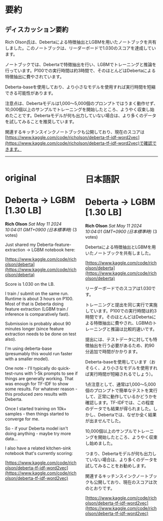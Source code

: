 # 要約 
## ディスカッション要約

Rich Olson氏は、Debertaによる特徴抽出とLGBMを用いたノートブックを共有しました。このノートブックは、リーダーボードで1.030のスコアを達成しています。

ノートブックでは、Debertaで特徴抽出を行い、LGBMでトレーニングと推論を行っています。P100での実行時間は約3時間で、そのほとんどはDebertaによる特徴抽出に費やされています。

Deberta-baseを使用しており、より小さなモデルを使用すれば実行時間を短縮できる可能性があります。

注意点は、Debertaモデルは1,000〜5,000個のプロンプトではうまく動作せず、10,000個以上のサンプルでトレーニングを開始したところ、ようやく収束し始めたことです。Debertaモデルが何も出力していない場合は、より多くのデータを試してみることを推奨しています。

関連するキッチンスインクノートブックも公開しており、現在のスコアは[https://www.kaggle.com/code/richolson/deberta-tf-idf-word2vec](https://www.kaggle.com/code/richolson/deberta-tf-idf-word2vec)で確認できます。


---


<style>
.column-left{
  float: left;
  width: 47.5%;
  text-align: left;
}
.column-right{
  float: right;
  width: 47.5%;
  text-align: left;
}
.column-one{
  float: left;
  width: 100%;
  text-align: left;
}
</style>


<div class="column-left">

# original

# Deberta -> LGBM [1.30 LB]

**Rich Olson** *Sat May 11 2024 10:04:01 GMT+0900 (日本標準時)* (3 votes)

Just shared my Deberta-feature-extraction -> LGBM notebook here:

[https://www.kaggle.com/code/richolson/deberta](https://www.kaggle.com/code/richolson/deberta)

Score is 1.030 on the LB.

I train / submit on the same run.  Runtime is about 3 hours on P100.  Most of that is Deberta doing feature extraction (LGBM train / inference is comparatively fast).

Submission is probably about 90 minutes longer (since feature extraction needs to be done on test also).

I'm using deberta-base (presumably this would run faster with a smaller model).

One note - I'll typically do quick-test-runs with 1-5k prompts to see if things are generally working.  That was enough for TF-IDF to show some results.  For whatever reason - this produced zero results with Deberta.

Once I started training on 10k+ samples - then things started to converge for me.

So - if your Deberta model isn't doing anything - maybe try more data…

I also have a related kitchen-sink notebook that's currently scoring:

[https://www.kaggle.com/code/richolson/deberta-tf-idf-word2vec](https://www.kaggle.com/code/richolson/deberta-tf-idf-word2vec)





</div>
<div class="column-right">

# 日本語訳

# Deberta -> LGBM [1.30 LB]
**Rich Olson** *Sat May 11 2024 10:04:01 GMT+0900 (日本標準時)* (3 votes)

Debertaによる特徴抽出とLGBMを用いたノートブックを共有しました。

[https://www.kaggle.com/code/richolson/deberta](https://www.kaggle.com/code/richolson/deberta)

リーダーボードでのスコアは1.030です。

トレーニングと提出を同じ実行で実施しています。P100での実行時間は約3時間です。そのほとんどはDebertaによる特徴抽出に費やされ、LGBMのトレーニングと推論は比較的速いです。

提出には、テストデータに対しても特徴抽出を行う必要があるため、約90分追加で時間がかかります。

Deberta-baseを使用しています（おそらく、より小さなモデルを使用すれば実行時間が短縮されるでしょう）。

1点注意として、通常は1,000〜5,000個のプロンプトで簡単なテストを実行して、正常に動作しているかどうかを確認します。TF-IDFでは、この程度のデータでも結果が得られました。しかし、Debertaでは、なぜか全く結果が出ませんでした。

10,000個以上のサンプルでトレーニングを開始したところ、ようやく収束し始めました。

つまり、Debertaモデルが何も出力していない場合は、より多くのデータを試してみることをお勧めします。

関連するキッチンスインクノートブックも公開しており、現在のスコアは次のとおりです。

[https://www.kaggle.com/code/richolson/deberta-tf-idf-word2vec](https://www.kaggle.com/code/richolson/deberta-tf-idf-word2vec)



</div>